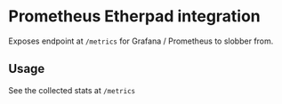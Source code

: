 # Prometheus Etherpad integration

Exposes endpoint at ``/metrics`` for Grafana / Prometheus to slobber from.

## Usage

See the collected stats at ``/metrics``
